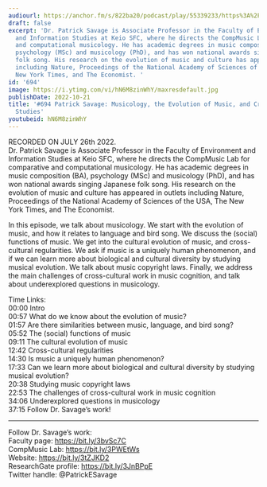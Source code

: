 ```yaml
---
audiourl: https://anchor.fm/s/822ba20/podcast/play/55339233/https%3A%2F%2Fd3ctxlq1ktw2nl.cloudfront.net%2Fstaging%2F2022-6-26%2F19078d73-ccd1-fcee-8b5b-096dc5c1e3cd.m4a
draft: false
excerpt: 'Dr. Patrick Savage is Associate Professor in the Faculty of Environment
  and Information Studies at Keio SFC, where he directs the CompMusic Lab for comparative
  and computational musicology. He has academic degrees in music composition (BA),
  psychology (MSc) and musicology (PhD), and has won national awards singing Japanese
  folk song. His research on the evolution of music and culture has appeared in outlets
  including Nature, Proceedings of the National Academy of Sciences of the USA, The
  New York Times, and The Economist. '
id: '694'
image: https://i.ytimg.com/vi/hN6M8zinWhY/maxresdefault.jpg
publishDate: 2022-10-21
title: '#694 Patrick Savage: Musicology, the Evolution of Music, and Cross-Cultural
  Studies'
youtubeid: hN6M8zinWhY
---
```

<div class="timelinks">

RECORDED ON JULY 26th 2022.  
Dr. Patrick Savage is Associate Professor in the Faculty of Environment and Information Studies at Keio SFC, where he directs the CompMusic Lab for comparative and computational musicology. He has academic degrees in music composition (BA), psychology (MSc) and musicology (PhD), and has won national awards singing Japanese folk song. His research on the evolution of music and culture has appeared in outlets including Nature, Proceedings of the National Academy of Sciences of the USA, The New York Times, and The Economist. 

In this episode, we talk about musicology. We start with the evolution of music, and how it relates to language and bird song. We discuss the (social) functions of music. We get into the cultural evolution of music, and cross-cultural regularities. We ask if music is a uniquely human phenomenon, and if we can learn more about biological and cultural diversity by studying musical evolution. We talk about music copyright laws. Finally, we address the main challenges of cross-cultural work in music cognition, and talk about underexplored questions in musicology.

Time Links:  
<time>00:00</time> Intro  
<time>00:57</time> What do we know about the evolution of music?  
<time>01:57</time> Are there similarities between music, language, and bird song?  
<time>05:52</time> The (social) functions of music  
<time>09:11</time> The cultural evolution of music  
<time>12:42</time> Cross-cultural regularities  
<time>14:30</time> Is music a uniquely human phenomenon?  
<time>17:33</time> Can we learn more about biological and cultural diversity by studying musical evolution?  
<time>20:38</time> Studying music copyright laws  
<time>22:53</time> The challenges of cross-cultural work in music cognition  
<time>34:06</time> Underexplored questions in musicology  
<time>37:15</time> Follow Dr. Savage’s work!

---

Follow Dr. Savage’s work:  
Faculty page: https://bit.ly/3bvSc7C  
CompMusic Lab: https://bit.ly/3PWEtWs  
Website: https://bit.ly/3tZJKD2  
ResearchGate profile: https://bit.ly/3JnBPpE  
Twitter handle: @PatrickESavage
</div>

